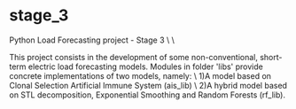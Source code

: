 # stage_3
Python Load Forecasting project - Stage 3 \\ \\

This project consists in the development of some non-conventional, short-term electric load forecasting models. 
Modules in folder 'libs' provide concrete implementations of two models, namely: \\
1)A model based on Clonal Selection Artificial Immune System (ais_lib) \\
2)A hybrid model based on STL decomposition, Exponential Smoothing and Random Forests (rf_lib).

